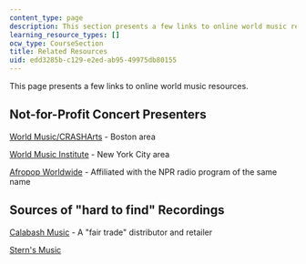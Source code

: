```yaml
---
content_type: page
description: This section presents a few links to online world music resources.
learning_resource_types: []
ocw_type: CourseSection
title: Related Resources
uid: edd3285b-c129-e2ed-ab95-49975db80155
---
```


This page presents a few links to online world music resources.

Not-for-Profit Concert Presenters
---------------------------------

[World Music/CRASHArts](http://www.worldmusic.org/) - Boston area

[World Music Institute](http://www.worldmusicinstitute.org/) - New York City area

[Afropop Worldwide](http://afropop.org/) - Affiliated with the NPR radio program of the same name

Sources of "hard to find" Recordings
------------------------------------

[Calabash Music](http://www.calabashmusic.com/) - A "fair trade" distributor and retailer

[Stern's Music](http://www.sternsmusic.com/)